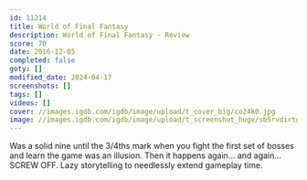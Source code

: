 ```yaml
---
id: 11214
title: World of Final Fantasy
description: World of Final Fantasy - Review
score: 70
date: 2016-12-05
completed: false
goty: []
modified_date: 2024-04-17
screenshots: []
tags: []
videos: []
cover: //images.igdb.com/igdb/image/upload/t_cover_big/co24k0.jpg
image: //images.igdb.com/igdb/image/upload/t_screenshot_huge/sb5rvdirtgfcdwir26vv.jpg
---
```

Was a solid nine until the 3/4ths mark when you fight the first set of bosses and learn the game was an illusion. Then it happens again... and again... SCREW OFF. Lazy storytelling to needlessly extend gameplay time.